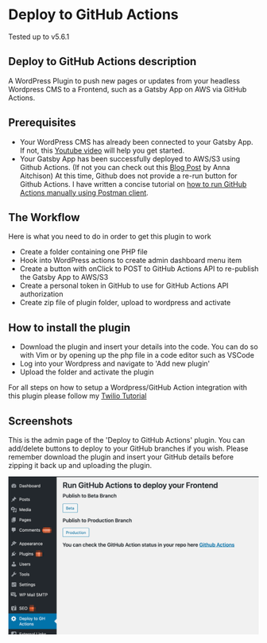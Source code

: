 # Deploy to GitHub Actions

Tested up to v5.6.1

## Deploy to GitHub Actions description

A WordPress Plugin to push new pages or updates from your headless Wordpress CMS to a Frontend, such as a Gatsby App on AWS via GitHub Actions.

## Prerequisites

* Your WordPress CMS has already been connected to your Gatsby App. If not, this [Youtube video](https://www.youtube.com/watch?v=DH7I1xRrbxs) will help you get started.
* Your Gatsby App has been successfully deployed to AWS/S3 using Github Actions. (If not you can check out this [Blog Post](https://dev.to/ara225/how-to-host-a-static-website-on-aws-with-https-and-ci-cd-33of?signin=true) by Anna Aitchison) At this time, Github does not provide a re-run button for Github Actions. I have written a concise tutorial on [how to run GitHub Actions manually using Postman client](https://medium.com/@christinavhastenrath/how-to-run-github-actions-manually-afebbe77d325).

## The Workflow

Here is what you need to do in order to get this plugin to work

* Create a folder containing one PHP file
* Hook into WordPress actions to create admin dashboard menu item
* Create a button with onClick to POST to GitHub Actions API to re-publish the Gatsby App to AWS/S3
* Create a personal token in GitHub to use for GitHub Actions API authorization
* Create zip file of plugin folder, upload to wordpress and activate

## How to install the plugin

* Download the plugin and insert your details into the code. You can do so with Vim or by opening up the php file in a code editor such as VSCode
* Log into your Wordpress and navigate to 'Add new plugin'
* Upload the folder and activate the plugin

For all steps on how to setup a Wordpress/GitHub Action integration with this plugin please follow my [Twilio Tutorial](https://www.twilio.com/blog/create-wordpress-plugin-rebuild-gatsby-app-aws-github-actions)

## Screenshots

This is the admin page of the 'Deploy to GitHub Actions' plugin. You can add/delete buttons to deploy to your GitHub branches if you wish. Please remember download the plugin and insert your GitHub details before zipping it back up and uploading the plugin.

![Deploy to GitHub Actions Admin Page on WordPress](assets/plugin-admin-screenshot.png)
